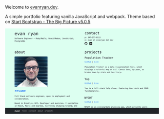 Welcome to [evanryan.dev](https://evanryan.dev).

A simple portfolio featuring vanilla JavaScript and webpack.
Theme based on [Start Bootstrap - The Big Picture v5.0.5](https://startbootstrap.com/template/the-big-picture)

![preview](./assets/erd-preview.png)
